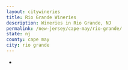 ```yaml
---
layout: citywineries
title: Rio Grande Wineries
description: Wineries in Rio Grande, NJ
permalink: /new-jersey/cape-may/rio-grande/
state: nj
county: cape may
city: rio grande
---
```

-
